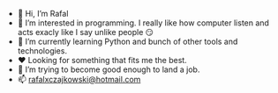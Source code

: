 - 👋 Hi, I’m Rafal
- 👀 I’m interested in programming. I really like how computer listen and acts exacly like I say unlike people 😏
- 🌱 I’m currently learning Python and bunch of other tools and technologies.
- ❤️ Looking for something that fits me the best.
- 💞️ I’m trying to become good enough to land a job.
- 📫 rafalxczajkowski@hotmail.com

<!---
xrttrx/xrttrx is a ✨ special ✨ repository because its `README.md` (this file) appears on your GitHub profile.
You can click the Preview link to take a look at your changes.
--->
